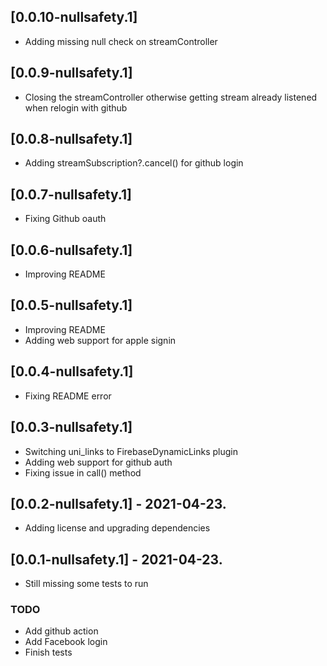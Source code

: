 ## [0.0.10-nullsafety.1]

* Adding missing null check on streamController

## [0.0.9-nullsafety.1]

* Closing the streamController otherwise getting stream already listened when relogin with github

## [0.0.8-nullsafety.1]

* Adding streamSubscription?.cancel() for github login

## [0.0.7-nullsafety.1]

* Fixing Github oauth

## [0.0.6-nullsafety.1]

* Improving README

## [0.0.5-nullsafety.1]

* Improving README
* Adding web support for apple signin

## [0.0.4-nullsafety.1]

* Fixing README error

## [0.0.3-nullsafety.1]

* Switching uni_links to FirebaseDynamicLinks plugin
* Adding web support for github auth
* Fixing issue in call() method

## [0.0.2-nullsafety.1] - 2021-04-23.

* Adding license and upgrading dependencies

## [0.0.1-nullsafety.1] - 2021-04-23.

* Still missing some tests to run
### TODO
- Add github action
- Add Facebook login
- Finish tests
